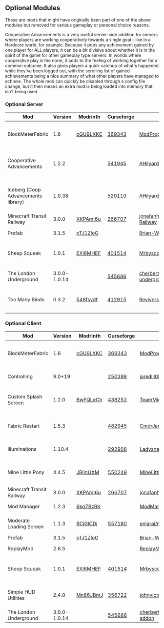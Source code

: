 ## Optional Modules

These are mods that might have originally been part of one of the above modules but removed for various gameplay or personal choice reasons.

Cooperative Advancements is a very useful server-side addition for servers where players are working cooperatively towards a single goal - like in a Hardcore world, for example.  Because it pops any achievement gained by one player for ALL players, it can be a bit divisive about whether it is in the spirit of the game for other gameplay type servers.  In worlds where cooperative play is the norm, it adds to the feeling of working together for a common outcome.  It also gives players a quick catchup of what's happened while they've been logged out, with the scrolling list of gained achievements being a nice summary of what other players have managed to achieve.  The whole mod can quickly be disabled through a config file change, but it then means an extra mod is being loaded into memory that isn't being used.


### Optional Server

|Mod|Version|Modrinth|Curseforge|Github|Author|Support|
|-|-|-|-|-|-|-|
|BlockMeterFabric|1.6 |[oGU9LXKC](https://modrinth.com/mod/blockmeter) |[369343](https://www.curseforge.com/minecraft/mc-mods/blockmeterfabric)|[ModProg/BlockMeter](https://github.com/ModProg/BlockMeter)|ModProg<br/> [Modrinth](https://modrinth.com/user/ModProg), [Curseforge](https://www.curseforge.com/members/modprog/projects), [Github](https://github.com/ModProg)||
|Cooperative Advancements|1.2.2| |[541945](https://www.curseforge.com/minecraft/mc-mods/cooperative-advancements-fabric)|[AHilyard/CooperativeAdvancements](https://github.com/AHilyard/CooperativeAdvancements)|Anthony Hilyard (Grend) [Github](https://github.com/AHilyard), [Curseforge](https://www.curseforge.com/members/grend_g/projects)|[Grend_G Paypal](https://www.paypal.com/cgi-bin/webscr?return=https://www.curseforge.com/projects/541945&cn=Add+special+instructions+to+the+addon+author()&business=anthony.hilyard%40gmail.com&bn=PP-DonationsBF:btn_donateCC_LG.gif:NonHosted&cancel_return=https://www.curseforge.com/projects/541945&lc=US&item_name=Cooperative+Advancements+%5bFabric%5d+(from+curseforge.com)&cmd=_donations&rm=1&no_shipping=1&currency_code=USD) |
|Iceberg (Coop Advancements library)|1.0.38| |[520110](https://www.curseforge.com/minecraft/mc-mods/iceberg)|[AHilyard/Iceberg](https://github.com/AHilyard/Iceberg)|Anthony Hilyard (Grend) [Github](https://github.com/AHilyard), [Curseforge](https://www.curseforge.com/members/grend_g/projects)|[Grend_G Paypal](https://www.paypal.com/cgi-bin/webscr?return=https://www.curseforge.com/projects/541945&cn=Add+special+instructions+to+the+addon+author()&business=anthony.hilyard%40gmail.com&bn=PP-DonationsBF:btn_donateCC_LG.gif:NonHosted&cancel_return=https://www.curseforge.com/projects/541945&lc=US&item_name=Cooperative+Advancements+%5bFabric%5d+(from+curseforge.com)&cmd=_donations&rm=1&no_shipping=1&currency_code=USD) |
|Minecraft Transit Railway|3.0.0|[XKPAmI6u](https://modrinth.com/mod/minecraft-transit-railway)|[266707](https://www.curseforge.com/minecraft/mc-mods/minecraft-transit-railway) |[jonafanho/Minecraft-Transit-Railway](https://github.com/jonafanho/Minecraft-Transit-Railway) |[Johnathan Ho](https://github.com/jonafanho)| [Patreon](https://www.patreon.com/minecraft_transit_railway)|
|Prefab|3.1.5|[pTJ1ZloG](https://modrinth.com/mod/prefab)| |[Brian-Wuest/MC-Prefab-Fabric](https://github.com/Brian-Wuest/MC-Prefab-Fabric)|[Brian Wuest](https://github.com/Brian-Wuest)| |
|Sheep Squeak|1.0.1|[EXl6MHEF](https://modrinth.com/mod/sheep-squeak)|[401514](https://www.curseforge.com/minecraft/mc-mods/sheep-squeak)|[Mrbysco/SheepSqueak](https://github.com/Mrbysco/SheepSqueak)|Mrbysco<br/> [Modrinth](https://modrinth.com/user/Mrbysco), [Curseforge](https://www.curseforge.com/members/mrbysco/projects), [Github](https://github.com/Mrbysco)|[Patreon](https://www.patreon.com/Mrbysco)|
|The London Underground|3.0.0-1.0.14| |[545686](https://www.curseforge.com/minecraft/mc-mods/london-underground)|[cherbert/mtr-london-underground-addon](https://github.com/cherbert/mtr-london-underground-addon)|[Johnathan Ho](https://github.com/jonafanho) [cherbert](https://github.com/cherbert)|[Cherbert Paypal](https://www.paypal.com/cgi-bin/webscr?return=https://www.curseforge.com/projects/545686&cn=Add+special+instructions+to+the+addon+author()&business=tinblue%40msn.com&bn=PP-DonationsBF:btn_donateCC_LG.gif:NonHosted&cancel_return=https://www.curseforge.com/projects/545686&lc=US&item_name=The+London+Underground+(from+curseforge.com)&cmd=_donations&rm=1&no_shipping=1&currency_code=USD)|
|Too Many Binds|0.3.2|[548fsydf](https://modrinth.com/mod/too-many-binds)|[412915](https://www.curseforge.com/minecraft/mc-mods/too-many-binds) |[ReviversMC/too-many-binds](https://github.com/ReviversMC/too-many-binds) |NebelNidas<br/>[Modrinth](https://modrinth.com/user/NebelNidas), [Curseforge](https://www.curseforge.com/members/nebelnidas/projects), [Github](https://github.com/ReviversMC) | |


### Optional Client

|Mod|Version|Modrinth|Curseforge|Github|Author|Support|
|-|-|-|-|-|-|-|
|BlockMeterFabric|1.6 |[oGU9LXKC](https://modrinth.com/mod/blockmeter) |[369343](https://www.curseforge.com/minecraft/mc-mods/blockmeterfabric)|[ModProg/BlockMeter](https://github.com/ModProg/BlockMeter)|ModProg<br/> [Modrinth](https://modrinth.com/user/ModProg), [Curseforge](https://www.curseforge.com/members/modprog/projects), [Github](https://github.com/ModProg)||
|Controlling|9.0+19| |[250398](https://www.curseforge.com/minecraft/mc-mods/controlling)|[jaredlll08/Controlling](https://github.com/jaredlll08/Controlling)|jaredlll08 <br/>[Curseforge](https://www.curseforge.com/members/jaredlll08/projects), [Github](https://github.com/jaredlll08) |[Paypal](https://www.paypal.com/cgi-bin/webscr?return=https://www.curseforge.com/projects/250398&cn=Add+special+instructions+to+the+addon+author()&business=jluboff8%40gmail.com&bn=PP-DonationsBF:btn_donateCC_LG.gif:NonHosted&cancel_return=https://www.curseforge.com/projects/250398&lc=US&item_name=Controlling+(from+curseforge.com)&cmd=_donations&rm=1&no_shipping=1&currency_code=USD), [Patreon](patreon.com/Jaredlll08)|
|Custom Splash Screen|1.2.0|[BwFQLeCh](https://modrinth.com/mod/custom-splash-screen)|[438252](https://www.curseforge.com/minecraft/mc-mods/custom-splash-screen)|[TeamMidnightDust/CustomSplashScreen](https://github.com/TeamMidnightDust/CustomSplashScreen)|Motschen  [Modrinth](https://modrinth.com/user/Motschen), [Github](https://github.com/Motschen), [Curseforge](https://www.curseforge.com/members/motschen/projects)| |
|Fabric Restart|1.5.3| |[482945](https://www.curseforge.com/minecraft/mc-mods/fabric-restart)|[CmdrJane/Fabric-restart](https://github.com/CmdrJane/Fabric-restart)|[commanderaiefu - Curseforge](https://www.curseforge.com/members/commanderaiefu/projects), [CmdrJane - Github](https://github.com/CmdrJane)| |
|Illuminations|1.10.4| |[292908](https://www.curseforge.com/minecraft/mc-mods/illuminations) |[Ladysnake/Illuminations](https://github.com/ladysnake/illuminations) |doctor4t<br/> [Curseforge](https://www.curseforge.com/members/doctor4t/projects), [Github](https://github.com/Ladysnake) |[Ko-fi](https://ko-fi.com/doctor4t) |
|Mine Little Pony|4.4.5|[JBjInUXM](https://modrinth.com/mod/mine-little-pony)|[550249](https://www.curseforge.com/minecraft/mc-mods/mine-little-pony-fabric)|[MineLittlePony/MineLittlePony](https://github.com/MineLittlePony/MineLittlePony)|MineLittlePony<br/>[Modrinth](https://modrinth.com/user/Sollace), [Curseforge](https://www.curseforge.com/members/emberashtalon/projects), [Github](https://github.com/MineLittlePony)|[Website](https://minelittlepony-mod.com)|
|Minecraft Transit Railway|3.0.0|[XKPAmI6u](https://modrinth.com/mod/minecraft-transit-railway)|[266707](https://www.curseforge.com/minecraft/mc-mods/minecraft-transit-railway) |[jonafanho/Minecraft-Transit-Railway](https://github.com/jonafanho/Minecraft-Transit-Railway) |[Johnathan Ho](https://github.com/jonafanho)| [Patreon](https://www.patreon.com/minecraft_transit_railway)|
|Mod Manager|1.2.3|[6kq7BzRK](https://modrinth.com/mod/modmanager)| |[ModManagerMC/ModManager](https://github.com/ModManagerMC/ModManager)|[Linus Büning (DeathsGun)](https://github.com/DeathsGun) | |
|Moderate Loading Screen|1.1.3|[RCjGlCDj](https://modrinth.com/mod/moderate-loading-screen)|[557180](https://www.curseforge.com/minecraft/mc-mods/mod-erate-loading-screen)|[enjarai/moderate-loading-screen](https://github.com/enjarai/moderate-loading-screen)| enjarai [Modrinth](https://modrinth.com/user/enjarai), [Curseforge](https://www.curseforge.com/members/enjarai123/projects), [Github](https://github.com/enjarai) |[Ko-fi](https://ko-fi.com/enjarai)|
|Prefab|3.1.5|[pTJ1ZloG](https://modrinth.com/mod/prefab)| |[Brian-Wuest/MC-Prefab-Fabric](https://github.com/Brian-Wuest/MC-Prefab-Fabric)|[Brian Wuest](https://github.com/Brian-Wuest)| |
|ReplayMod|2.6.5|||[ReplayMod/ReplayMod](https://github.com/ReplayMod/ReplayMod)|ReplayMod<br/>[Github](https://github.com/ReplayMod)|[Website](https://www.replaymod.com)|
|Sheep Squeak|1.0.1|[EXl6MHEF](https://modrinth.com/mod/sheep-squeak)|[401514](https://www.curseforge.com/minecraft/mc-mods/sheep-squeak)|[Mrbysco/SheepSqueak](https://github.com/Mrbysco/SheepSqueak)|Mrbysco<br/> [Modrinth](https://modrinth.com/user/Mrbysco), [Curseforge](https://www.curseforge.com/members/mrbysco/projects), [Github](https://github.com/Mrbysco)|[Patreon](https://www.patreon.com/Mrbysco)|
|Simple HUD Utilities|2.4.0|[Mn86JBmJ](https://modrinth.com/mod/simple-hud-utilities)|[356722](https://www.curseforge.com/minecraft/mc-mods/simple-utilities) |[johnvictorfs/simple-utilities-mod](https://github.com/johnvictorfs/simple-utilities-mod)|[johnvictorfs](https://github.com/johnvictorfs)|[Buy me a Coffee](https://www.buymeacoffee.com/johnvictor), [Paypal](https://www.paypal.com/cgi-bin/webscr?return=https://www.curseforge.com/projects/356722&cn=Add+special+instructions+to+the+addon+author()&business=johnvictorfs%40gmail.com&bn=PP-DonationsBF:btn_donateCC_LG.gif:NonHosted&cancel_return=https://www.curseforge.com/projects/356722&lc=US&item_name=Simple+HUD+Utilities+(from+curseforge.com)&cmd=_donations&rm=1&no_shipping=1&currency_code=USD)|
|The London Underground|3.0.0-1.0.14| |[545686](https://www.curseforge.com/minecraft/mc-mods/london-underground)|[cherbert/mtr-london-underground-addon](https://github.com/cherbert/mtr-london-underground-addon)|[Johnathan Ho](https://github.com/jonafanho) [cherbert](https://github.com/cherbert)|[Cherbert Paypal](https://www.paypal.com/cgi-bin/webscr?return=https://www.curseforge.com/projects/545686&cn=Add+special+instructions+to+the+addon+author()&business=tinblue%40msn.com&bn=PP-DonationsBF:btn_donateCC_LG.gif:NonHosted&cancel_return=https://www.curseforge.com/projects/545686&lc=US&item_name=The+London+Underground+(from+curseforge.com)&cmd=_donations&rm=1&no_shipping=1&currency_code=USD)|
